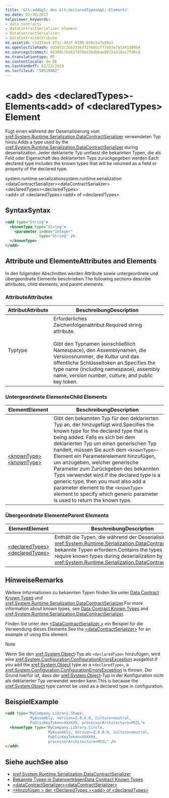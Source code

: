 ```yaml
---
title: '&lt;add&gt; des &lt;declaredTypes&gt;-Elements'
ms.date: 03/30/2017
helpviewer_keywords:
- data contracts
- dataContractSerializer element
- DataContractSerializer
- DataContractAttribute
ms.assetid: c3d37ae4-8f1c-463f-b195-658c5a7e90a1
ms.openlocfilehash: dd5972c2bb25367f2566bcf77e53e7a3341d89b4
ms.sourcegitcommit: 6b308cf6d627d78ee36dbbae8972a310ac7fd6c8
ms.translationtype: MT
ms.contentlocale: de-DE
ms.lasthandoff: 01/23/2019
ms.locfileid: "54519462"
---
```

# <a name="ltaddgt-of-ltdeclaredtypesgt-element"></a><span data-ttu-id="0481f-102">&lt;add&gt; des &lt;declaredTypes&gt;-Elements</span><span class="sxs-lookup"><span data-stu-id="0481f-102">&lt;add&gt; of &lt;declaredTypes&gt; Element</span></span>
<span data-ttu-id="0481f-103">Fügt einen während der Deserialisierung vom <xref:System.Runtime.Serialization.DataContractSerializer> verwendeten Typ hinzu.</span><span class="sxs-lookup"><span data-stu-id="0481f-103">Adds a type used by the <xref:System.Runtime.Serialization.DataContractSerializer> during deserialization.</span></span> <span data-ttu-id="0481f-104">Jeder deklarierte Typ umfasst die bekannten Typen, die als Feld oder Eigenschaft des deklarierten Typs zurückgegeben werden.</span><span class="sxs-lookup"><span data-stu-id="0481f-104">Each declared type includes the known types that will be returned as a field or property of the declared type.</span></span>  
  
 <span data-ttu-id="0481f-105">system.runtime.serialization</span><span class="sxs-lookup"><span data-stu-id="0481f-105">system.runtime.serialization</span></span>  
<span data-ttu-id="0481f-106">\<dataContractSerializer></span><span class="sxs-lookup"><span data-stu-id="0481f-106">\<dataContractSerializer></span></span>  
<span data-ttu-id="0481f-107">\<declaredTypes></span><span class="sxs-lookup"><span data-stu-id="0481f-107">\<declaredTypes></span></span>  
<span data-ttu-id="0481f-108">\<add> of \<declaredTypes></span><span class="sxs-lookup"><span data-stu-id="0481f-108">\<add> of \<declaredTypes></span></span>  
  
## <a name="syntax"></a><span data-ttu-id="0481f-109">Syntax</span><span class="sxs-lookup"><span data-stu-id="0481f-109">Syntax</span></span>  
  
```xml  
<add type="String">
  <knownType type="String">
    <parameter index="Integer"
               type="String" />
  </knownType>
</add>
```  
  
## <a name="attributes-and-elements"></a><span data-ttu-id="0481f-110">Attribute und Elemente</span><span class="sxs-lookup"><span data-stu-id="0481f-110">Attributes and Elements</span></span>  
 <span data-ttu-id="0481f-111">In den folgenden Abschnitten werden Attribute sowie untergeordnete und übergeordnete Elemente beschrieben.</span><span class="sxs-lookup"><span data-stu-id="0481f-111">The following sections describe attributes, child elements, and parent elements.</span></span>  
  
### <a name="attributes"></a><span data-ttu-id="0481f-112">Attribute</span><span class="sxs-lookup"><span data-stu-id="0481f-112">Attributes</span></span>  
  
|<span data-ttu-id="0481f-113">Attribut</span><span class="sxs-lookup"><span data-stu-id="0481f-113">Attribute</span></span>|<span data-ttu-id="0481f-114">Beschreibung</span><span class="sxs-lookup"><span data-stu-id="0481f-114">Description</span></span>|  
|---------------|-----------------|  
|<span data-ttu-id="0481f-115">Typ</span><span class="sxs-lookup"><span data-stu-id="0481f-115">type</span></span>|<span data-ttu-id="0481f-116">Erforderliches Zeichenfolgenattribut.</span><span class="sxs-lookup"><span data-stu-id="0481f-116">Required string attribute.</span></span><br /><br /> <span data-ttu-id="0481f-117">Gibt den Typnamen (einschließlich Namespace), den Assemblynamen, die Versionsnummer, die Kultur und das öffentliche Schlüsseltoken an.</span><span class="sxs-lookup"><span data-stu-id="0481f-117">Specifies the type name (including namespace), assembly name, version number, culture, and public key token.</span></span>|  
  
### <a name="child-elements"></a><span data-ttu-id="0481f-118">Untergeordnete Elemente</span><span class="sxs-lookup"><span data-stu-id="0481f-118">Child Elements</span></span>  
  
|<span data-ttu-id="0481f-119">Element</span><span class="sxs-lookup"><span data-stu-id="0481f-119">Element</span></span>|<span data-ttu-id="0481f-120">Beschreibung</span><span class="sxs-lookup"><span data-stu-id="0481f-120">Description</span></span>|  
|-------------|-----------------|  
|[<span data-ttu-id="0481f-121">\<knownType></span><span class="sxs-lookup"><span data-stu-id="0481f-121">\<knownType></span></span>](../../../../../docs/framework/configure-apps/file-schema/wcf/knowntype.md)|<span data-ttu-id="0481f-122">Gibt den bekannten Typ für den deklarierten Typ an, der hinzugefügt wird.</span><span class="sxs-lookup"><span data-stu-id="0481f-122">Specifies the known type for the declared type that is being added.</span></span> <span data-ttu-id="0481f-123">Falls es sich bei dem deklarierten Typ um einen generischen Typ handelt, müssen Sie auch dem `<knownType>`-Element ein Parameterelement hinzufügen, um anzugeben, welcher generische Parameter zum Zurückgeben des bekannten Typs verwendet wird.</span><span class="sxs-lookup"><span data-stu-id="0481f-123">If the declared type is a generic type, then you must also add a parameter element to the `<knownType>` element to specify which generic parameter is used to return the known type.</span></span>|  
  
### <a name="parent-elements"></a><span data-ttu-id="0481f-124">Übergeordnete Elemente</span><span class="sxs-lookup"><span data-stu-id="0481f-124">Parent Elements</span></span>  
  
|<span data-ttu-id="0481f-125">Element</span><span class="sxs-lookup"><span data-stu-id="0481f-125">Element</span></span>|<span data-ttu-id="0481f-126">Beschreibung</span><span class="sxs-lookup"><span data-stu-id="0481f-126">Description</span></span>|  
|-------------|-----------------|  
|[<span data-ttu-id="0481f-127">\<declaredTypes></span><span class="sxs-lookup"><span data-stu-id="0481f-127">\<declaredTypes></span></span>](../../../../../docs/framework/configure-apps/file-schema/wcf/declaredtypes.md)|<span data-ttu-id="0481f-128">Enthält die Typen, die während der Deserialisierung vom <xref:System.Runtime.Serialization.DataContractSerializer> bekannte Typen erfordern.</span><span class="sxs-lookup"><span data-stu-id="0481f-128">Contains the types that require known types during deserialization by the <xref:System.Runtime.Serialization.DataContractSerializer>.</span></span>|  
  
## <a name="remarks"></a><span data-ttu-id="0481f-129">Hinweise</span><span class="sxs-lookup"><span data-stu-id="0481f-129">Remarks</span></span>  
 <span data-ttu-id="0481f-130">Weitere Informationen zu bekannten Typen finden Sie unter [Data Contract Known Types](../../../../../docs/framework/wcf/feature-details/data-contract-known-types.md) und <xref:System.Runtime.Serialization.DataContractSerializer>.</span><span class="sxs-lookup"><span data-stu-id="0481f-130">For more information about known types, see [Data Contract Known Types](../../../../../docs/framework/wcf/feature-details/data-contract-known-types.md) and <xref:System.Runtime.Serialization.DataContractSerializer>.</span></span>  
  
 <span data-ttu-id="0481f-131">Finden Sie unter den [ \<DataContractSerializer >](../../../../../docs/framework/configure-apps/file-schema/wcf/datacontractserializer-element.md) ein Beispiel für die Verwendung dieses Elements.</span><span class="sxs-lookup"><span data-stu-id="0481f-131">See the [\<dataContractSerializer>](../../../../../docs/framework/configure-apps/file-schema/wcf/datacontractserializer-element.md) for an example of using this element.</span></span>  
  
> [!NOTE]
>  <span data-ttu-id="0481f-132">Wenn Sie den <xref:System.Object>-Typ als `<declaredType>` hinzufügen, wird eine <xref:System.Configuration.ConfigurationErrorsException> ausgelöst.</span><span class="sxs-lookup"><span data-stu-id="0481f-132">If you add the <xref:System.Object> type as a `<declaredType>`, a <xref:System.Configuration.ConfigurationErrorsException> is thrown.</span></span> <span data-ttu-id="0481f-133">Der Grund hierfür ist, dass der <xref:System.Object>-Typ in der Konfiguration nicht als deklarierter Typ verwendet werden kann.</span><span class="sxs-lookup"><span data-stu-id="0481f-133">This is because the <xref:System.Object> type cannot be used as a declared type in configuration.</span></span>  
  
## <a name="example"></a><span data-ttu-id="0481f-134">Beispiel</span><span class="sxs-lookup"><span data-stu-id="0481f-134">Example</span></span>  
  
```xml  
<add type="MyCompany.Library.Shape,
           MyAssembly, Version=2.0.0.0, Culture=neutral,
           PublicKeyToken=XXXXXX, processorArchitecture=MSIL">
  <knownType type="MyCompany.Library.Circle,
                   MyAssembly, Version=2.0.0.0, Culture=neutral,
                   PublicKeyToken=XXXXXX,
                   processorArchitecture=MSIL" />
</add>
```  
  
## <a name="see-also"></a><span data-ttu-id="0481f-135">Siehe auch</span><span class="sxs-lookup"><span data-stu-id="0481f-135">See also</span></span>
- <xref:System.Runtime.Serialization.DataContractSerializer>
- [<span data-ttu-id="0481f-136">Bekannte Typen in Datenverträgen</span><span class="sxs-lookup"><span data-stu-id="0481f-136">Data Contract Known Types</span></span>](../../../../../docs/framework/wcf/feature-details/data-contract-known-types.md)
- [<span data-ttu-id="0481f-137">\<dataContractSerializer></span><span class="sxs-lookup"><span data-stu-id="0481f-137">\<dataContractSerializer></span></span>](../../../../../docs/framework/configure-apps/file-schema/wcf/datacontractserializer-element.md)
- [<span data-ttu-id="0481f-138">\<Hinzufügen > der \<DeclaredTypes ></span><span class="sxs-lookup"><span data-stu-id="0481f-138">\<add> of \<declaredTypes></span></span>](../../../../../docs/framework/configure-apps/file-schema/wcf/add-of-declaredtypes-element.md)
